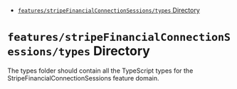 <!-- START doctoc generated TOC please keep comment here to allow auto update -->
<!-- DON'T EDIT THIS SECTION, INSTEAD RE-RUN doctoc TO UPDATE -->

- [`features/stripeFinancialConnectionSessions/types` Directory](#featuresstripefinancialconnectionsessionstypes-directory)

<!-- END doctoc generated TOC please keep comment here to allow auto update -->

# `features/stripeFinancialConnectionSessions/types` Directory

The types folder should contain all the TypeScript types for the StripeFinancialConnectionSessions feature domain.
